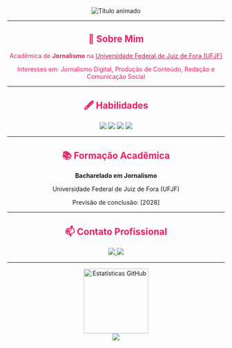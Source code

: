 <div align="center">
  <img src="https://readme-typing-svg.demolab.com?font=Fira+Code&pause=1000&color=E91E63&center=true&vCenter=true&width=435&lines=Maria+Fernanda+de+Souza+Silva;Acadêmica+de+Jornalismo;UFJF+-+Universidade+Federal+de+Juiz+de+Fora" alt="Título animado" />
</div>

---

<div align="center" style="color:#E91E63">
  <h2>🎥 Sobre Mim</h2>
  <p>Acadêmica de <strong>Jornalismo</strong> na <a href="https://www.ufjf.br/" target="_blank" style="color:#C2185B">Universidade Federal de Juiz de Fora (UFJF)</a></p>
  <p>Interesses em: Jornalismo Digital, Produção de Conteúdo, Redação e Comunicação Social</p>
</div>

---

<div align="center">
  <h2 style="color:#E91E63">🖋️ Habilidades</h2>
  
  <img src="https://img.shields.io/badge/Redação-Jornalística-FF4081?style=for-the-badge&logo=read-the-docs&logoColor=white" />
  <img src="https://img.shields.io/badge/Pesquisa-Acadêmica-E91E63?style=for-the-badge&logo=google-scholar&logoColor=white" />
  <img src="https://img.shields.io/badge/Edição-de%20Vídeo-FF80AB?style=for-the-badge&logo=adobe-premiere-pro&logoColor=white" />
  <img src="https://img.shields.io/badge/Produção-de%20Conteúdo-D81B60?style=for-the-badge&logo=blogger&logoColor=white" />
</div>

---

<div align="center">
  <h2 style="color:#E91E63">📚 Formação Acadêmica</h2>
  <p><strong>Bacharelado em Jornalismo</strong></p>
  <p>Universidade Federal de Juiz de Fora (UFJF)</p>
  <p>Previsão de conclusão: [2028]</p>
</div>

---

<div align="center">
  <h2 style="color:#E91E63">📫 Contato Profissional</h2>
  
  <a href="https://www.linkedin.com/in/maria-fernanda-de-souza-silva-33810b340/" target="_blank">
    <img src="https://img.shields.io/badge/LinkedIn-Maria_Fernanda-0077B5?style=for-the-badge&logo=linkedin&logoColor=white" />
  </a>
  <a href="mailto:seu.email@academico.ufjf.br">
    <img src="https://img.shields.io/badge/Email_Acadêmico-ufjf.edu.br-D81B60?style=for-the-badge&logo=gmail&logoColor=white" />
  </a>
</div>

---

<div align="center">
  <img src="https://github-readme-stats.vercel.app/api?username=SEUUSERNAME&show_icons=true&theme=dracula&hide_border=true&title_color=E91E63&icon_color=FF80AB&text_color=f8f8f2&bg_color=0d1117" alt="Estatísticas GitHub" height="150" />
</div>

<div align="center">
  <img src="https://capsule-render.vercel.app/api?type=soft&color=FFC0CB&height=50&section=footer&text=Obrigada%20pela%20visita!&fontSize=20&fontColor=E91E63" />
</div>
